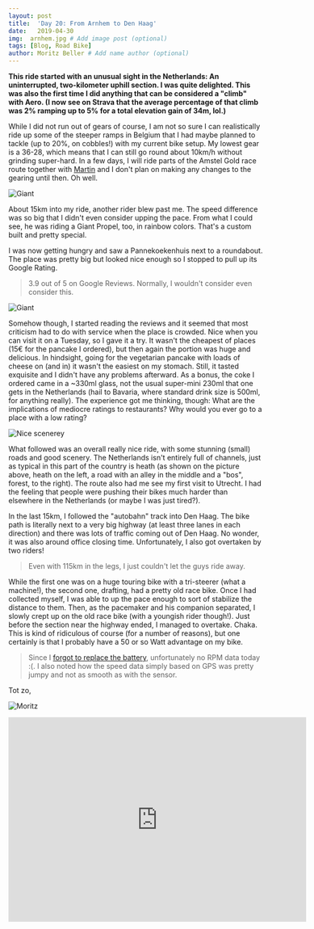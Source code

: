 ```yaml
---
layout: post
title:  'Day 20: From Arnhem to Den Haag'
date:   2019-04-30
img:  arnhem.jpg # Add image post (optional)
tags: [Blog, Road Bike]
author: Moritz Beller # Add name author (optional)
---
```


**This ride started with an unusual sight in the Netherlands: An
  uninterrupted, two-kilometer uphill section. I was quite
  delighted. This was also the first time I did anything that can be
  considered a "climb" with Aero. (I now see on Strava that the
  average percentage of that climb was 2% ramping up to 5% for a total
  elevation gain of 34m, lol.)**

While I did not run out of gears of course, I am not so sure I can
realistically ride up some of the steeper ramps in Belgium that I had
maybe planned to tackle (up to 20%, on cobbles!) with my current bike
setup. My lowest gear is a 36-28, which means that I can still go
round about 10km/h without grinding super-hard. In a few days, I will
ride parts of the Amstel Gold race route together with
[Martin](https://twitter.com/MJWaltl) and I don't plan on making any
changes to the gearing until then. Oh well.

![Giant]({{site.baseurl}}/assets/img/giant.jpg)

About 15km into my ride, another rider blew past me. The speed
difference was so big that I didn't even consider upping the
pace. From what I could see, he was riding a Giant Propel, too, in
rainbow colors. That's a custom built and pretty special.

I was now getting hungry and saw a Pannekoekenhuis next to a
roundabout. The place was pretty big but looked nice enough so I
stopped to pull up its Google Rating.

> 3.9 out of 5 on Google Reviews. Normally, I wouldn't consider even
  consider this.

![Giant]({{site.baseurl}}/assets/img/pancake.jpg)

Somehow though, I started reading the reviews and it seemed that most
criticism had to do with service when the place is crowded. Nice when
you can visit it on a Tuesday, so I gave it a try. It wasn't the
cheapest of places (15€ for the pancake I ordered), but then again the
portion was huge and delicious. In hindsight, going for the vegetarian
pancake with loads of cheese on (and in) it wasn't the easiest on my
stomach. Still, it tasted exquisite and I didn't have any problems
afterward. As a bonus, the coke I ordered came in a ~330ml glass, not
the usual super-mini 230ml that one gets in the Netherlands (hail to
Bavaria, where standard drink size is 500ml, for anything really). The
experience got me thinking, though: What are the implications of
mediocre ratings to restaurants? Why would you ever go to a place with
a low rating?

![Nice scenerey]({{site.baseurl}}/assets/img/heath.jpg)

What followed was an overall really nice ride, with some stunning
(small) roads and good scenery. The Netherlands isn't entirely full of
channels, just as typical in this part of the country is heath (as
shown on the picture above, heath on the left, a road with an alley in
the middle and a "bos", forest, to the right). The route also had me
see my first visit to Utrecht. I had the feeling that people were
pushing their bikes much harder than elsewhere in the Netherlands (or
maybe I was just tired?).

In the last 15km, I followed the "autobahn" track into Den Haag. The
bike path is literally next to a very big highway (at least three lanes
in each direction) and there was lots of traffic coming out of Den
Haag. No wonder, it was also around office closing
time. Unfortunately, I also got overtaken by two riders!

> Even with 115km in the legs, I just couldn't let the guys ride away.

While the first one was on a huge touring bike with a tri-steerer
(what a machine!), the second one, drafting, had a pretty old race
bike. Once I had collected myself, I was able to up the pace enough to
sort of stabilize the distance to them. Then, as the pacemaker and his
companion separated, I slowly crept up on the old race bike (with a
youngish rider though!). Just before the section near the highway
ended, I managed to overtake. Chaka. This is kind of ridiculous of
course (for a number of reasons), but one certainly is that I probably
have a 50 or so Watt advantage on my bike.

> Since I [forgot to replace the battery](/intervals2/), unfortunately
  no RPM data today :(. I also noted how the speed data simply based
  on GPS was pretty jumpy and not as smooth as with the sensor.


Tot zo,

![Moritz]({{site.baseurl}}/assets/img/moritz.png)


<iframe height='405' width='590' frameborder='0'
allowtransparency='true' scrolling='no'
src='https://www.strava.com/activities/2330765758/embed/60e5b8bcbf17cb17171efcad7b61f35feae5b485'></iframe>